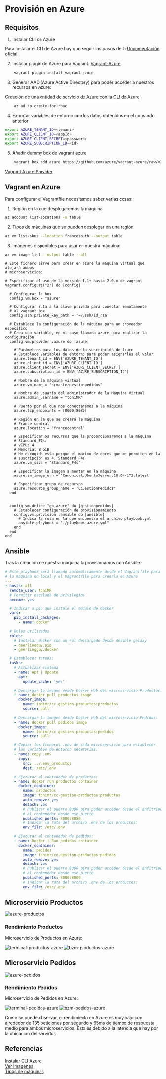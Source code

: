 # Provisión en Azure

## Requisitos

1. Instalar CLI de Azure

Para instalar el CLI de Azure hay que seguir los pasos de la [Documentación oficial](https://docs.microsoft.com/es-es/cli/azure/install-azure-cli-apt?view=azure-cli-latest)

2. Instalar plugin de Azure para Vagrant. [Vagrant-Azure](https://www.rubydoc.info/gems/vagrant-azure/1.3.0)

```bash
    vagrant plugin install vagrant-azure
```

3. Generar AAD (Azure Active Directory) para poder acceder a nuestros recursos en Azure:

[Creación de una entidad de servicio de Azure con la CLI de Azure](https://docs.microsoft.com/es-es/cli/azure/create-an-azure-service-principal-azure-cli?view=azure-cli-latest)

```bash
    az ad sp create-for-rbac
```

4. Exportar variables de entorno con los datos obtenidos en el comando anterior

```bash
export AZURE_TENANT_ID=<tenant>
export AZURE_CLIENT_ID=<appId>
export AZURE_CLIENT_SECRET=<password>
export AZURE_SUBSCRIPTION_ID=<id>
```

5. Añadir dummy box de vagrant azure

```bash
    vagrant box add azure https://github.com/azure/vagrant-azure/raw/v2.0/dummy.box --provider azure
```

[Vagrant Azure Provider](https://github.com/Azure/vagrant-azure)

## Vagrant en Azure

Para configurar el Vagrantfile necesitamos saber varias cosas:

1. Región en la que desplegaremos la máquina

```bash
az account list-locations -o table
```

2. Tipos de máquinas que se pueden desplegar en una región

```bash
az vm list-skus --location francesouth --output table
```

3. Imágenes disponibles para usar en nuestra máquina:

```bash
az vm image list --output table --all
```

```vagrantfile
# Este fichero sirve para crear en azure la máquina virtual que alojará ambos
# microservicios:

# Especificar el uso de la versión 1.1+ hasta 2.0.x de vagrant
Vagrant.configure("2") do |config|
  
  # Configurar la box
  config.vm.box = "azure"

  # Configurar ruta a la clave privada para conectar remotamente
  # al vagrant box
  config.ssh.private_key_path = '~/.ssh/id_rsa'

  # Establece la configuración de la máquina para un proveedor específico
  # Crea una variable, en mi caso llamada azure para realizar la configuración
  config.vm.provider :azure do |azure|

    # Parámetros para los datos de la suscripción de Azure
    # Establece variables de entorno para poder asignarles el valor
    azure.tenant_id = ENV['AZURE_TENANT_ID']
    azure.client_id = ENV['AZURE_CLIENT_ID']
    azure.client_secret = ENV['AZURE_CLIENT_SECRET']
    azure.subscription_id = ENV['AZURE_SUBSCRIPTION_ID']

    # Nombre de la máquina virtual
    azure.vm_name = "ccmastergestionpedidos"

    # Nombre de usuario del administrador de la Máquina Virtual
    azure.admin_username = "toniMR"

    # Puerto por el que nos conectaremos a la máquina
    azure.tcp_endpoints = [8000,8080]

    # Región en la que se creará la máquina
    # France central
    azure.location = 'francecentral'

    # Especificar os recursos que le proporcionaremos a la máquina
    # Standard_F4s:
    # vCPU: 4
    # Memoria: 8 GiB
    # He escogido esta porque el maximo de cores que me permiten en la
    # suscripción es 4. Standard_F4s
    azure.vm_size = "Standard_F4s"

    # Especificar la imagen a montar en la máquina
    azure.vm_image_urn = 'Canonical:UbuntuServer:18.04-LTS:latest'

    # Especificar grupo de recursos
    azure.resource_group_name = 'CCGestionPedidos'
  end


  config.vm.define "gp_azure" do |gestionpedidos|
    # Establecer configuración de provisionamiento
    config.vm.provision :ansible do |ansible|
      # Indica la ruta en la que encuentra el archivo playbook.yml
      ansible.playbook = "./playbook-azure.yml"
    end
  end
end
```

## Ansible

Tras la creación de nuestra máquina la provisionamos con Ansible.

```yml
# Este playbook será llamado automáticamente desde el Vagrantfile para crear
# la máquina en local y el Vagrantfile para crearla en Azure
---
- hosts: all
  remote_user: toniMR
  # Permitir escalada de privilegios
  become: yes

  # Indicar a pip que instale el módulo de docker
  vars:
    pip_install_packages:
      - name: docker

  # Roles utilizados
  roles:
    # Instalar docker con un rol descargado desde Ansible galaxy
    - geerlingguy.pip
    - geerlingguy.docker

  # Establecer tareas:
  tasks:
    # Actualizar sistema
    - name: Apt | Update
      apt:
        update_cache: 'yes'

    # Descargar la imagen desde Docker Hub del microservicio Productos:
    - name: docker pull productos image
      docker_image:
        name: tonimr/cc-gestion-productos:productos
        source: pull 

    # Descargar la imagen desde Docker Hub del microservicio Pedidos:
    - name: docker pull pedidos image
      docker_image:
        name: tonimr/cc-gestion-productos:pedidos
        source: pull

    # Copiar los ficheros .env de cada microservicio para establecer
    # las variables de entorno necesarias.
    - name: copy .env
      copy:
        src: ../.env_productos
        dest: /etc/.env

    # Ejecutar el contenedor de productos:
    - name: docker run productos container
      docker_container:
        name: productos
        image: tonimr/cc-gestion-productos:productos
        auto_remove: yes
        detach: yes
        # Publicar el puerto 8080 para poder acceder desde el anfitrion
        # al contenedor desde ese puerto
        published_ports: 8080:8080
        # Indicar la ruta del archivo .env de los productos:
        env_file: /etc/.env

    # Ejecutar el contenedor de pedidos:
    - name: Docker | Run pedidos container
      docker_container:
        name: pedidos
        image: tonimr/cc-gestion-productos:pedidos
        auto_remove: yes
        detach: yes
        # Publicar el puerto 8000 para poder acceder desde el anfitrion
        # al contenedor desde ese puerto
        published_ports: 8000:8000
        # Indicar la ruta del archivo .env de los productos:
        env_file: /etc/.env
```

## Microservicio Productos

![azure-productos](https://github.com/toniMR/CC-GestionPedidos/blob/master/doc/img/provisionamiento/azure/azure-productos.png)

### Rendimiento Productos

Microservicio de Productos en Azure:

![terminal-productos-azure](https://github.com/toniMR/CC-GestionPedidos/blob/master/doc/img/provisionamiento/azure/terminal-productos-azure.png)
![bzm-productos-azure](https://github.com/toniMR/CC-GestionPedidos/blob/master/doc/img/provisionamiento/azure/bzm-productos-azure.png)

## Microservicio Pedidos

![azure-pedidos](https://github.com/toniMR/CC-GestionPedidos/blob/master/doc/img/provisionamiento/azure/azure-pedidos.png)

### Rendimiento Pedidos

Microservicio de Pedidos en Azure:

![terminal-pedidos-azure](https://github.com/toniMR/CC-GestionPedidos/blob/master/doc/img/provisionamiento/azure/terminal-pedidos-azure.png)
![bzm-pedidos-azure](https://github.com/toniMR/CC-GestionPedidos/blob/master/doc/img/provisionamiento/azure/bzm-pedidos-azure.png)

Como se puede observar, el rendimiento en Azure es muy bajo con alrededor de 135 peticiones por segundo y 65ms de tiempo de respuesta medio para ambos
 microservicios. Esto es debido a la latencia que hay por la ubicación del servidor.

## Referencias

[Instalar CLI Azure](https://docs.microsoft.com/en-us/cli/azure/install-azure-cli-apt?view=azure-cli-latest)  
[Ver Imagenes](https://docs.microsoft.com/en-us/azure/virtual-machines/linux/cli-ps-findimage)  
[Tipos de máquinas](https://docs.microsoft.com/es-es/azure/azure-resource-manager/templates/error-sku-not-available)  

